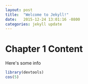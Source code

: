 ```yaml
---
layout: post
title:  "Welcome to Jekyll!"
date:   2015-12-24 13:01:16 -0800
categories: jekyll update
---
```


# Chapter 1 Content
Here's some info

```R
library(devtools)
cos(5)
```


